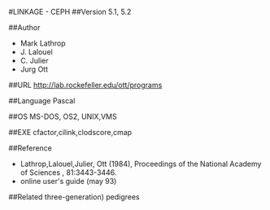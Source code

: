 #LINKAGE - CEPH
##Version
5.1, 5.2

##Author
* Mark Lathrop
* J. Lalouel
* C. Julier
* Jurg Ott

##URL
http://lab.rockefeller.edu/ott/programs

##Language
Pascal

##OS
MS-DOS, OS2, UNIX,VMS

##EXE
cfactor,cilink,clodscore,cmap

##Reference
* Lathrop,Lalouel,Julier, Ott (1984), Proceedings of the National Academy of Sciences , 81:3443-3446.
* online user's guide (may 93)

##Related
three-generation) pedigrees

